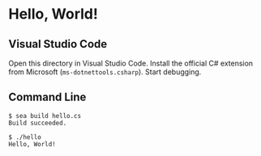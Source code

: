 # Hello, World!

## Visual Studio Code

Open this directory in Visual Studio Code. Install the official C# extension from Microsoft (`ms-dotnettools.csharp`). Start debugging.

## Command Line

```console
$ sea build hello.cs
Build succeeded.
```

```console
$ ./hello
Hello, World!
```